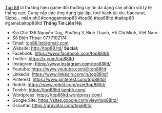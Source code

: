 <a class="waffle-rich-text-link" href="http://top88.ltd/">Top 88</a> là thương hiệu game đổi thưởng uy tín đa dạng sản phẩm với tỷ lệ thắng cao. Cung cấp các ứng dụng giả lập, tool hack tài xỉu, baccarat, Sicbo,.. miễn phí!
#conggametop88 #top88 #top88ltd #taitop88 #gamebaitop88ltd
<strong>Thông Tin Liên Hệ:</strong>
- Địa Chỉ: 136 Nguyễn Duy, Phường 3, Bình Thạnh, Hồ Chí Minh, Việt Nam
- Số Điện Thoại: 0777102174
- Email: top88.ltd@gmail.com
- Website: <a href="http://top88.ltd/">http://top88.ltd/</a>
<strong>Social:</strong>
- Facebook: <a href="https://www.facebook.com/top88ltd/">https://www.facebook.com/top88ltd/</a>
- Twitter: <a href="https://x.com/top88ltd">https://x.com/top88ltd</a>
- Instagram: <a href="https://www.instagram.com/top88ltd/">https://www.instagram.com/top88ltd/</a>
- Youtube: <a href="https://www.youtube.com/@top88ltd">https://www.youtube.com/@top88ltd</a>
- Linkedin: <a href="https://www.linkedin.com/in/top88ltd/">https://www.linkedin.com/in/top88ltd/</a>
- Pinterest: <a href="https://www.pinterest.com/top88ltd/">https://www.pinterest.com/top88ltd/</a>
- Reddit: <a href="https://www.reddit.com/user/top88ltd/">https://www.reddit.com/user/top88ltd/</a>
- Tumblr: <a href="https://top88ltd.tumblr.com/">https://top88ltd.tumblr.com/</a>
- Wordpress: <a href="https://top88ltd.wordpress.com/">https://top88ltd.wordpress.com/</a>
- Google Site: <a href="https://sites.google.com/view/top88ltd/">https://sites.google.com/view/top88ltd/</a>
- Gravatar: <a href="https://gravatar.com/top88ltd">https://gravatar.com/top88ltd</a>